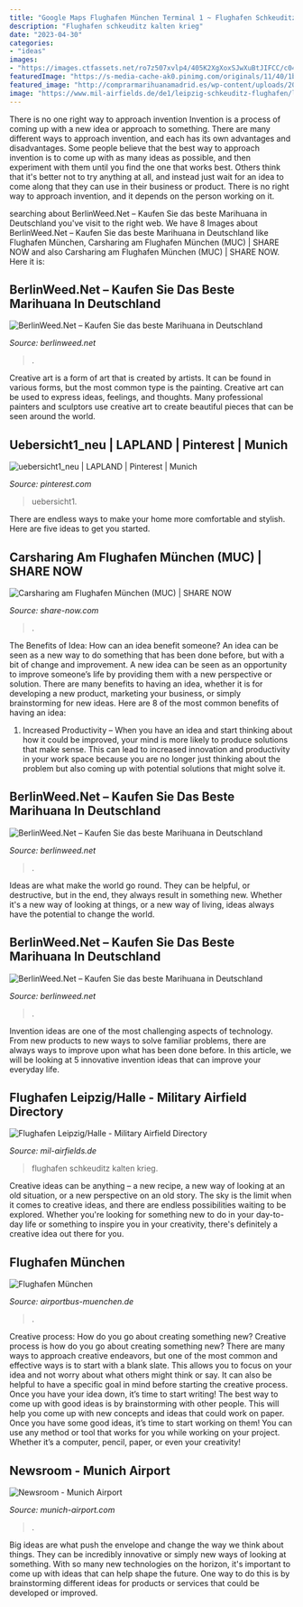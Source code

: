 ```yaml
---
title: "Google Maps Flughafen München Terminal 1 ~ Flughafen Schkeuditz Kalten Krieg"
description: "Flughafen schkeuditz kalten krieg"
date: "2023-04-30"
categories:
- "ideas"
images:
- "https://images.ctfassets.net/ro7z507xvlp4/405K2XgXoxSJwXuBtJIFCC/c04d4b2960e6026b7454e0496fa1e8dc/Template_full_width_image_MU_DE.jpg?q=80&amp;fm=jpg&amp;w=1600"
featuredImage: "https://s-media-cache-ak0.pinimg.com/originals/11/40/1b/11401b783990f1e39891d36b6216a4d5.jpg"
featured_image: "http://comprarmarihuanamadrid.es/wp-content/uploads/2021/01/Diseno-sin-titulo-85.jpg"
image: "https://www.mil-airfields.de/de1/leipzig-schkeuditz-flughafen/lage-flugplatz.jpg"
---
```



There is no one right way to approach invention
Invention is a process of coming up with a new idea or approach to something. There are many different ways to approach invention, and each has its own advantages and disadvantages. Some people believe that the best way to approach invention is to come up with as many ideas as possible, and then experiment with them until you find the one that works best. Others think that it's better not to try anything at all, and instead just wait for an idea to come along that they can use in their business or product. There is no right way to approach invention, and it depends on the person working on it.

	

		
searching about BerlinWeed.Net – Kaufen Sie das beste Marihuana in Deutschland you've visit to the right web. We have 8 Images about BerlinWeed.Net – Kaufen Sie das beste Marihuana in Deutschland like Flughafen München, Carsharing am Flughafen München (MUC) | SHARE NOW and also Carsharing am Flughafen München (MUC) | SHARE NOW. Here it is:
		
    
## BerlinWeed.Net – Kaufen Sie Das Beste Marihuana In Deutschland

<img loading=lazy src="http://comprarmarihuanamadrid.es/wp-content/uploads/2021/01/Diseno-sin-titulo-85.jpg" onerror="this.onerror=null;this.src='https://tse3.mm.bing.net/th?id=OIP.1lDPIRtZlyeOsBQcWpHpMgAAAA&amp;pid=15.1';" alt="BerlinWeed.Net – Kaufen Sie das beste Marihuana in Deutschland">

_Source: berlinweed.net_

>. 

	

Creative art is a form of art that is created by artists. It can be found in various forms, but the most common type is the painting. Creative art can be used to express ideas, feelings, and thoughts. Many professional painters and sculptors use creative art to create beautiful pieces that can be seen around the world.

    
## Uebersicht1_neu | LAPLAND | Pinterest | Munich

<img loading=lazy src="https://s-media-cache-ak0.pinimg.com/originals/11/40/1b/11401b783990f1e39891d36b6216a4d5.jpg" onerror="this.onerror=null;this.src='https://tse1.mm.bing.net/th?id=OIP._Ct2PCqSlLvK5YH8nmhIDwAAAA&amp;pid=15.1';" alt="uebersicht1_neu | LAPLAND | Pinterest | Munich">

_Source: pinterest.com_

>uebersicht1. 

	

There are endless ways to make your home more comfortable and stylish. Here are five ideas to get you started.

    
## Carsharing Am Flughafen München (MUC) | SHARE NOW

<img loading=lazy src="https://images.ctfassets.net/ro7z507xvlp4/405K2XgXoxSJwXuBtJIFCC/c04d4b2960e6026b7454e0496fa1e8dc/Template_full_width_image_MU_DE.jpg?q=80&amp;fm=jpg&amp;w=1600" onerror="this.onerror=null;this.src='https://tse1.mm.bing.net/th?id=OIP.aHjEYEXizRv3ojaCJU91EQHaDt&amp;pid=15.1';" alt="Carsharing am Flughafen München (MUC) | SHARE NOW">

_Source: share-now.com_

>. 

	

The Benefits of Idea: How can an idea benefit someone?
An idea can be seen as a new way to do something that has been done before, but with a bit of change and improvement. A new idea can be seen as an opportunity to improve someone’s life by providing them with a new perspective or solution. There are many benefits to having an idea, whether it is for developing a new product, marketing your business, or simply brainstorming for new ideas. Here are 8 of the most common benefits of having an idea: 
1. Increased Productivity – When you have an idea and start thinking about how it could be improved, your mind is more likely to produce solutions that make sense. This can lead to increased innovation and productivity in your work space because you are no longer just thinking about the problem but also coming up with potential solutions that might solve it. 

    
## BerlinWeed.Net – Kaufen Sie Das Beste Marihuana In Deutschland

<img loading=lazy src="https://comprarmarihuanamadrid.com/ger/wp-content/uploads/2020/09/20200616_133454-1024x768.jpg" onerror="this.onerror=null;this.src='https://tse4.mm.bing.net/th?id=OIP.u1rNBh8wNLzuvaQsK3uphQHaFj&amp;pid=15.1';" alt="BerlinWeed.Net – Kaufen Sie das beste Marihuana in Deutschland">

_Source: berlinweed.net_

>. 

	

Ideas are what make the world go round. They can be helpful, or destructive, but in the end, they always result in something new. Whether it's a new way of looking at things, or a new way of living, ideas always have the potential to change the world.

    
## BerlinWeed.Net – Kaufen Sie Das Beste Marihuana In Deutschland

<img loading=lazy src="https://comprarmarihuanamadrid.com/ger/wp-content/uploads/2020/09/20200616_154956-768x1024.jpg" onerror="this.onerror=null;this.src='https://tse4.mm.bing.net/th?id=OIP.VjXsVCExi_sSH8CSGaLlkAHaJ4&amp;pid=15.1';" alt="BerlinWeed.Net – Kaufen Sie das beste Marihuana in Deutschland">

_Source: berlinweed.net_

>. 

	

Invention ideas are one of the most challenging aspects of technology. From new products to new ways to solve familiar problems, there are always ways to improve upon what has been done before. In this article, we will be looking at 5 innovative invention ideas that can improve your everyday life.

    
## Flughafen Leipzig/Halle - Military Airfield Directory

<img loading=lazy src="https://www.mil-airfields.de/de1/leipzig-schkeuditz-flughafen/lage-flugplatz.jpg" onerror="this.onerror=null;this.src='https://tse1.mm.bing.net/th?id=OIP.l0G5rrXH_h5dOLyqwgoYUAHaJ2&amp;pid=15.1';" alt="Flughafen Leipzig/Halle - Military Airfield Directory">

_Source: mil-airfields.de_

>flughafen schkeuditz kalten krieg. 

	

Creative ideas can be anything – a new recipe, a new way of looking at an old situation, or a new perspective on an old story. The sky is the limit when it comes to creative ideas, and there are endless possibilities waiting to be explored. Whether you're looking for something new to do in your day-to-day life or something to inspire you in your creativity, there's definitely a creative idea out there for you.

    
## Flughafen München

<img loading=lazy src="https://www.airportbus-muenchen.de/abm/driving-schedule/ab-muenchen/terminal-d.jpg" onerror="this.onerror=null;this.src='https://tse2.mm.bing.net/th?id=OIP.F2fTTQmHsXbEuhQhRkuEYQHaEc&amp;pid=15.1';" alt="Flughafen München">

_Source: airportbus-muenchen.de_

>. 

	

Creative process: How do you go about creating something new?
Creative process is how do you go about creating something new? There are many ways to approach creative endeavors, but one of the most common and effective ways is to start with a blank slate. This allows you to focus on your idea and not worry about what others might think or say. It can also be helpful to have a specific goal in mind before starting the creative process. Once you have your idea down, it’s time to start writing! The best way to come up with good ideas is by brainstorming with other people. This will help you come up with new concepts and ideas that could work on paper. Once you have some good ideas, it’s time to start working on them! You can use any method or tool that works for you while working on your project. Whether it’s a computer, pencil, paper, or even your creativity!

    
## Newsroom - Munich Airport

<img loading=lazy src="https://www.munich-airport.com/dl/0000000000000008691180bb5e6a1d89/klimafassade-satellit.jpg" onerror="this.onerror=null;this.src='https://tse3.mm.bing.net/th?id=OIP.OtQMdsfhWz8aKru8a7RItAHaEO&amp;pid=15.1';" alt="Newsroom - Munich Airport">

_Source: munich-airport.com_

>. 

	

Big ideas are what push the envelope and change the way we think about things. They can be incredibly innovative or simply new ways of looking at something. With so many new technologies on the horizon, it's important to come up with ideas that can help shape the future. One way to do this is by brainstorming different ideas for products or services that could be developed or improved.

